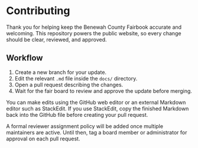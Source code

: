 # Contributing

Thank you for helping keep the Benewah County Fairbook accurate and welcoming. This repository powers the public website, so every change should be clear, reviewed, and approved.

## Workflow
1. Create a new branch for your update.
2. Edit the relevant `.md` file inside the `docs/` directory.
3. Open a pull request describing the changes.
4. Wait for the fair board to review and approve the update before merging.

You can make edits using the GitHub web editor or an external Markdown editor such as StackEdit. If you use StackEdit, copy the finished Markdown back into the GitHub file before creating your pull request.

A formal reviewer assignment policy will be added once multiple maintainers are active. Until then, tag a board member or administrator for approval on each pull request.
